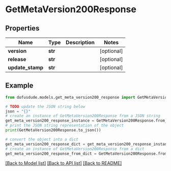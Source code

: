 # GetMetaVersion200Response


## Properties

Name | Type | Description | Notes
------------ | ------------- | ------------- | -------------
**version** | **str** |  | [optional] 
**release** | **str** |  | [optional] 
**update_stamp** | **str** |  | [optional] 

## Example

```python
from dofusdude.models.get_meta_version200_response import GetMetaVersion200Response

# TODO update the JSON string below
json = "{}"
# create an instance of GetMetaVersion200Response from a JSON string
get_meta_version200_response_instance = GetMetaVersion200Response.from_json(json)
# print the JSON string representation of the object
print(GetMetaVersion200Response.to_json())

# convert the object into a dict
get_meta_version200_response_dict = get_meta_version200_response_instance.to_dict()
# create an instance of GetMetaVersion200Response from a dict
get_meta_version200_response_from_dict = GetMetaVersion200Response.from_dict(get_meta_version200_response_dict)
```
[[Back to Model list]](../README.md#documentation-for-models) [[Back to API list]](../README.md#documentation-for-api-endpoints) [[Back to README]](../README.md)


